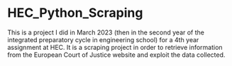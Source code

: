 # HEC_Python_Scraping
This is a project I did in March 2023 (then in the second year of the integrated preparatory cycle in engineering school) for a 4th year assignment at HEC. It is a scraping project in order to retrieve information from the European Court of Justice website and exploit the data collected.
